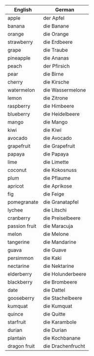 
| English       | German          |
|---------------|-----------------|
| apple         | der Apfel       |
| banana        | die Banane      |
| orange        | die Orange      |
| strawberry    | die Erdbeere    |
| grape         | die Traube      |
| pineapple     | die Ananas      |
| peach         | der Pfirsich    |
| pear          | die Birne       |
| cherry        | die Kirsche     |
| watermelon    | die Wassermelone|
| lemon         | die Zitrone     |
| raspberry     | die Himbeere    |
| blueberry     | die Heidelbeere |
| mango         | die Mango       |
| kiwi          | die Kiwi        |
| avocado       | die Avocado     |
| grapefruit    | die Grapefruit  |
| papaya        | die Papaya      |
| lime          | die Limette     |
| coconut       | die Kokosnuss   |
| plum          | die Pflaume     |
| apricot       | die Aprikose    |
| fig           | die Feige       |
| pomegranate   | die Granatapfel |
| lychee        | die Litschi     |
| cranberry     | die Preiselbeere|
| passion fruit | die Maracuja    |
| melon         | die Melone      |
| tangerine     | die Mandarine   |
| guava         | die Guave       |
| persimmon     | die Kaki        |
| nectarine     | die Nektarine   |
| elderberry    | die Holunderbeere |
| blackberry    | die Brombeere   |
| date          | die Dattel      |
| gooseberry    | die Stachelbeere|
| kumquat       | die Kumquat     |
| quince        | die Quitte      |
| starfruit     | die Karambole   |
| durian        | die Durian      |
| plantain      | die Kochbanane  |
| dragon fruit  | die Drachenfrucht|